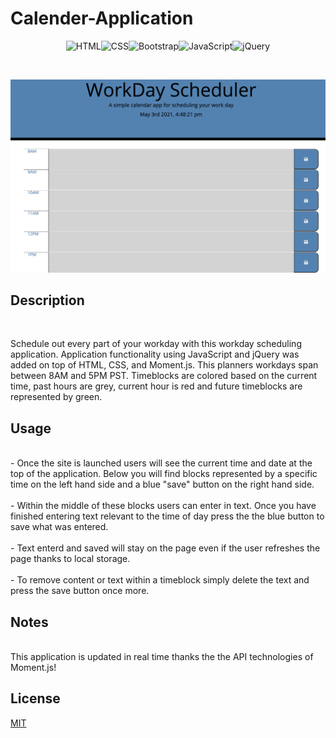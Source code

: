 # Calender-Application

<p align="center"> <img src="https://img.shields.io/badge/html5%20-%23E34F26.svg?&style=for-the-badge&logo=html5&logoColor=white" alt="HTML"><img src="https://img.shields.io/badge/css3%20-%231572B6.svg?&style=for-the-badge&logo=css3&logoColor=white" alt="CSS"><img src="https://img.shields.io/badge/bootstrap%20-%23563D7C.svg?&style=for-the-badge&logo=bootstrap&logoColor=white" alt="Bootstrap"><img src="https://img.shields.io/badge/javascript%20-%23323330.svg?&style=for-the-badge&logo=javascript&logoColor=%23F7DF1E" alt="JavaScript"><img src="https://img.shields.io/badge/jquery%20-%230769AD.svg?&style=for-the-badge&logo=jquery&logoColor=white" alt="jQuery"></p>
<br>

![screenshot](assets/images/workDaySchedule.png)

## Description

<br>

Schedule out every part of your workday with this workday scheduling application. Application functionality using JavaScript and jQuery was added on top of HTML, CSS, and Moment.js. This planners workdays span between 8AM and 5PM PST. Timeblocks are colored based on the current time, past hours are grey, current hour is red and future timeblocks are represented by green.

## Usage

<br>
- Once the site is launched users will see the current time and date at the top of the application. Below you will find blocks represented by a specific time on the left hand side and a blue "save" button on the right hand side.
<br>
<br>
- Within the middle of these blocks users can enter in text. Once you have finished entering text relevant to the time of day press the the blue button to save what was entered. 
<br>
<br>
- Text enterd and saved will stay on the page even if the user refreshes the page thanks to local storage.
<br>
<br>
- To remove content or text within a timeblock simply delete the text and press the save button once more.

## Notes

<br>
This application is updated in real time thanks the the API technologies of Moment.js!

## License

[MIT](https://choosealicense.com/licenses/mit/#)
